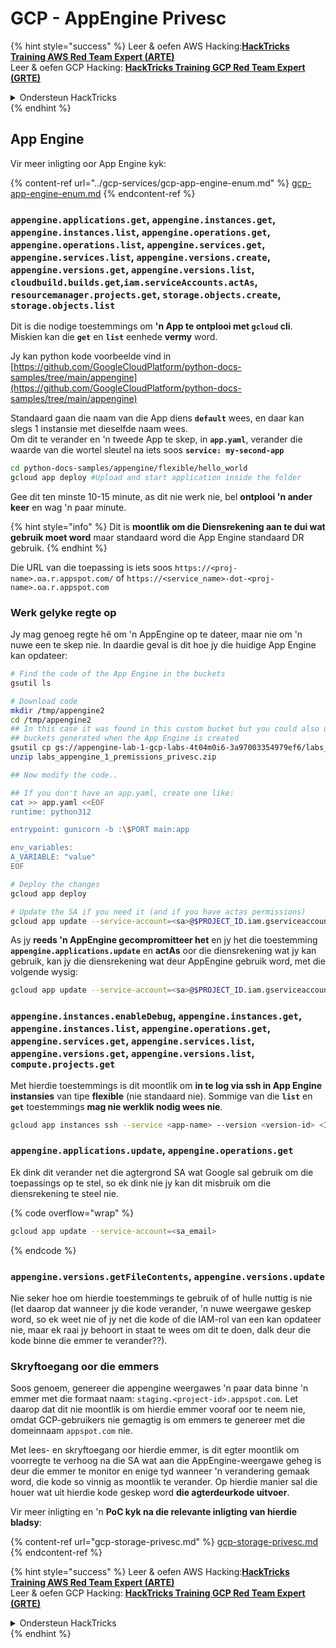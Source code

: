 # GCP - AppEngine Privesc

{% hint style="success" %}
Leer & oefen AWS Hacking:<img src="../../../.gitbook/assets/image (1).png" alt="" data-size="line">[**HackTricks Training AWS Red Team Expert (ARTE)**](https://training.hacktricks.xyz/courses/arte)<img src="../../../.gitbook/assets/image (1).png" alt="" data-size="line">\
Leer & oefen GCP Hacking: <img src="../../../.gitbook/assets/image (2).png" alt="" data-size="line">[**HackTricks Training GCP Red Team Expert (GRTE)**<img src="../../../.gitbook/assets/image (2).png" alt="" data-size="line">](https://training.hacktricks.xyz/courses/grte)

<details>

<summary>Ondersteun HackTricks</summary>

* Kyk na die [**subskripsie planne**](https://github.com/sponsors/carlospolop)!
* **Sluit aan by die** 💬 [**Discord groep**](https://discord.gg/hRep4RUj7f) of die [**telegram groep**](https://t.me/peass) of **volg** ons op **Twitter** 🐦 [**@hacktricks\_live**](https://twitter.com/hacktricks\_live)**.**
* **Deel hacking truuks deur PRs in te dien na die** [**HackTricks**](https://github.com/carlospolop/hacktricks) en [**HackTricks Cloud**](https://github.com/carlospolop/hacktricks-cloud) github repos.

</details>
{% endhint %}

## App Engine

Vir meer inligting oor App Engine kyk:

{% content-ref url="../gcp-services/gcp-app-engine-enum.md" %}
[gcp-app-engine-enum.md](../gcp-services/gcp-app-engine-enum.md)
{% endcontent-ref %}

### `appengine.applications.get`, `appengine.instances.get`, `appengine.instances.list`, `appengine.operations.get`, `appengine.operations.list`, `appengine.services.get`, `appengine.services.list`, `appengine.versions.create`, `appengine.versions.get`, `appengine.versions.list`, `cloudbuild.builds.get`,`iam.serviceAccounts.actAs`, `resourcemanager.projects.get`, `storage.objects.create`, `storage.objects.list`

Dit is die nodige toestemmings om **'n App te ontplooi met `gcloud` cli**. Miskien kan die **`get`** en **`list`** eenhede **vermy** word.

Jy kan python kode voorbeelde vind in [https://github.com/GoogleCloudPlatform/python-docs-samples/tree/main/appengine](https://github.com/GoogleCloudPlatform/python-docs-samples/tree/main/appengine)

Standaard gaan die naam van die App diens **`default`** wees, en daar kan slegs 1 instansie met dieselfde naam wees.\
Om dit te verander en 'n tweede App te skep, in **`app.yaml`**, verander die waarde van die wortel sleutel na iets soos **`service: my-second-app`**
```bash
cd python-docs-samples/appengine/flexible/hello_world
gcloud app deploy #Upload and start application inside the folder
```
Gee dit ten minste 10-15 minute, as dit nie werk nie, bel **ontplooi 'n ander keer** en wag 'n paar minute.

{% hint style="info" %}
Dit is **moontlik om die Diensrekening aan te dui wat gebruik moet word** maar standaard word die App Engine standaard DR gebruik.
{% endhint %}

Die URL van die toepassing is iets soos `https://<proj-name>.oa.r.appspot.com/` of `https://<service_name>-dot-<proj-name>.oa.r.appspot.com`

### Werk gelyke regte op

Jy mag genoeg regte hê om 'n AppEngine op te dateer, maar nie om 'n nuwe een te skep nie. In daardie geval is dit hoe jy die huidige App Engine kan opdateer:
```bash
# Find the code of the App Engine in the buckets
gsutil ls

# Download code
mkdir /tmp/appengine2
cd /tmp/appengine2
## In this case it was found in this custom bucket but you could also use the
## buckets generated when the App Engine is created
gsutil cp gs://appengine-lab-1-gcp-labs-4t04m0i6-3a97003354979ef6/labs_appengine_1_premissions_privesc.zip .
unzip labs_appengine_1_premissions_privesc.zip

## Now modify the code..

## If you don't have an app.yaml, create one like:
cat >> app.yaml <<EOF
runtime: python312

entrypoint: gunicorn -b :\$PORT main:app

env_variables:
A_VARIABLE: "value"
EOF

# Deploy the changes
gcloud app deploy

# Update the SA if you need it (and if you have actas permissions)
gcloud app update --service-account=<sa>@$PROJECT_ID.iam.gserviceaccount.com
```
As jy **reeds 'n AppEngine gecompromitteer het** en jy het die toestemming **`appengine.applications.update`** en **actAs** oor die diensrekening wat jy kan gebruik, kan jy die diensrekening wat deur AppEngine gebruik word, met die volgende wysig:
```bash
gcloud app update --service-account=<sa>@$PROJECT_ID.iam.gserviceaccount.com
```
### `appengine.instances.enableDebug`, `appengine.instances.get`, `appengine.instances.list`, `appengine.operations.get`, `appengine.services.get`, `appengine.services.list`, `appengine.versions.get`, `appengine.versions.list`, `compute.projects.get`

Met hierdie toestemmings is dit moontlik om **in te log via ssh in App Engine instansies** van tipe **flexible** (nie standaard nie). Sommige van die **`list`** en **`get`** toestemmings **mag nie werklik nodig wees nie**.
```bash
gcloud app instances ssh --service <app-name> --version <version-id> <ID>
```
### `appengine.applications.update`, `appengine.operations.get`

Ek dink dit verander net die agtergrond SA wat Google sal gebruik om die toepassings op te stel, so ek dink nie jy kan dit misbruik om die diensrekening te steel nie.

{% code overflow="wrap" %}
```bash
gcloud app update --service-account=<sa_email>
```
{% endcode %}

### `appengine.versions.getFileContents`, `appengine.versions.update`

Nie seker hoe om hierdie toestemmings te gebruik of of hulle nuttig is nie (let daarop dat wanneer jy die kode verander, 'n nuwe weergawe geskep word, so ek weet nie of jy net die kode of die IAM-rol van een kan opdateer nie, maar ek raai jy behoort in staat te wees om dit te doen, dalk deur die kode binne die emmer te verander??).

### Skryftoegang oor die emmers

Soos genoem, genereer die appengine weergawes 'n paar data binne 'n emmer met die formaat naam: `staging.<project-id>.appspot.com`. Let daarop dat dit nie moontlik is om hierdie emmer vooraf oor te neem nie, omdat GCP-gebruikers nie gemagtig is om emmers te genereer met die domeinnaam `appspot.com` nie.

Met lees- en skryftoegang oor hierdie emmer, is dit egter moontlik om voorregte te verhoog na die SA wat aan die AppEngine-weergawe geheg is deur die emmer te monitor en enige tyd wanneer 'n verandering gemaak word, die kode so vinnig as moontlik te verander. Op hierdie manier sal die houer wat uit hierdie kode geskep word **die agterdeurkode uitvoer**.

Vir meer inligting en 'n **PoC kyk na die relevante inligting van hierdie bladsy**:

{% content-ref url="gcp-storage-privesc.md" %}
[gcp-storage-privesc.md](gcp-storage-privesc.md)
{% endcontent-ref %}

{% hint style="success" %}
Leer & oefen AWS Hacking:<img src="../../../.gitbook/assets/image (1).png" alt="" data-size="line">[**HackTricks Training AWS Red Team Expert (ARTE)**](https://training.hacktricks.xyz/courses/arte)<img src="../../../.gitbook/assets/image (1).png" alt="" data-size="line">\
Leer & oefen GCP Hacking: <img src="../../../.gitbook/assets/image (2).png" alt="" data-size="line">[**HackTricks Training GCP Red Team Expert (GRTE)**<img src="../../../.gitbook/assets/image (2).png" alt="" data-size="line">](https://training.hacktricks.xyz/courses/grte)

<details>

<summary>Ondersteun HackTricks</summary>

* Kyk na die [**subskripsieplanne**](https://github.com/sponsors/carlospolop)!
* **Sluit aan by die** 💬 [**Discord-groep**](https://discord.gg/hRep4RUj7f) of die [**telegram-groep**](https://t.me/peass) of **volg** ons op **Twitter** 🐦 [**@hacktricks\_live**](https://twitter.com/hacktricks\_live)**.**
* **Deel hacking truuks deur PRs in te dien na die** [**HackTricks**](https://github.com/carlospolop/hacktricks) en [**HackTricks Cloud**](https://github.com/carlospolop/hacktricks-cloud) github repos.

</details>
{% endhint %}
